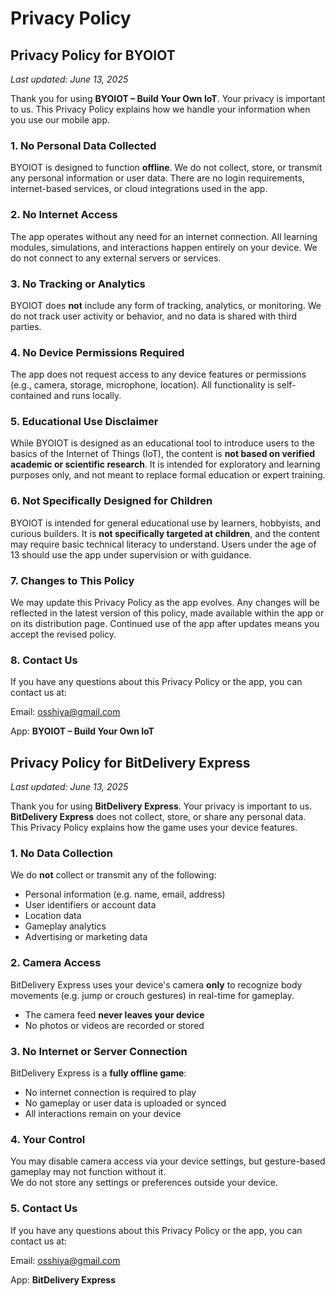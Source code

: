 # Privacy Policy

## Privacy Policy for BYOIOT

_Last updated: June 13, 2025_

Thank you for using **BYOIOT – Build Your Own IoT**. Your privacy is important to us. This Privacy Policy explains how we handle your information when you use our mobile app.

### 1. No Personal Data Collected

BYOIOT is designed to function **offline**. We do not collect, store, or transmit any personal information or user data. There are no login requirements, internet-based services, or cloud integrations used in the app.

### 2. No Internet Access

The app operates without any need for an internet connection. All learning modules, simulations, and interactions happen entirely on your device. We do not connect to any external servers or services.

### 3. No Tracking or Analytics

BYOIOT does **not** include any form of tracking, analytics, or monitoring. We do not track user activity or behavior, and no data is shared with third parties.

### 4. No Device Permissions Required

The app does not request access to any device features or permissions (e.g., camera, storage, microphone, location). All functionality is self-contained and runs locally.

### 5. Educational Use Disclaimer

While BYOIOT is designed as an educational tool to introduce users to the basics of the Internet of Things (IoT), the content is **not based on verified academic or scientific research**. It is intended for exploratory and learning purposes only, and not meant to replace formal education or expert training.

### 6. Not Specifically Designed for Children

BYOIOT is intended for general educational use by learners, hobbyists, and curious builders. It is **not specifically targeted at children**, and the content may require basic technical literacy to understand. Users under the age of 13 should use the app under supervision or with guidance.

### 7. Changes to This Policy

We may update this Privacy Policy as the app evolves. Any changes will be reflected in the latest version of this policy, made available within the app or on its distribution page. Continued use of the app after updates means you accept the revised policy.

### 8. Contact Us

If you have any questions about this Privacy Policy or the app, you can contact us at:
 
Email: osshiya@gmail.com

App: **BYOIOT – Build Your Own IoT**

## Privacy Policy for BitDelivery Express

_Last updated: June 13, 2025_

Thank you for using **BitDelivery Express**. Your privacy is important to us. **BitDelivery Express** does not collect, store, or share any personal data. This Privacy Policy explains how the game uses your device features.

### 1. No Data Collection

We do **not** collect or transmit any of the following:
- Personal information (e.g. name, email, address)
- User identifiers or account data
- Location data
- Gameplay analytics
- Advertising or marketing data

### 2. Camera Access

BitDelivery Express uses your device's camera **only** to recognize body movements (e.g. jump or crouch gestures) in real-time for gameplay.  
- The camera feed **never leaves your device**
- No photos or videos are recorded or stored

### 3. No Internet or Server Connection

BitDelivery Express is a **fully offline game**:
- No internet connection is required to play
- No gameplay or user data is uploaded or synced
- All interactions remain on your device

### 4. Your Control

You may disable camera access via your device settings, but gesture-based gameplay may not function without it.  
We do not store any settings or preferences outside your device.

### 5. Contact Us

If you have any questions about this Privacy Policy or the app, you can contact us at:
 
Email: osshiya@gmail.com

App: **BitDelivery Express**
